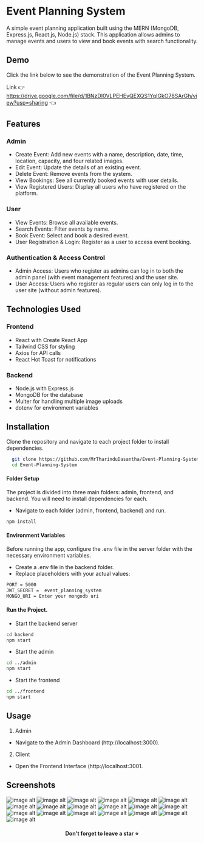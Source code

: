 # Event Planning System

A simple event planning application built using the MERN (MongoDB, Express.js, React.js, Node.js) stack. This application allows admins to manage events and users to view and book events with search functionality.


## Demo

Click the link below to see the demonstration of the Event Planning System.

Link 👉 https://drive.google.com/file/d/1BNzDI0VLPEHEvQEXQS1YqIGkO78SArGh/view?usp=sharing 👈


## Features

### Admin
- Create Event: Add new events with a name, description, date, time, location, capacity, and four related images.
- Edit Event: Update the details of an existing event.
- Delete Event: Remove events from the system.
- View Bookings: See all currently booked events with user details.
- View Registered Users: Display all users who have registered on the platform.

### User
- View Events: Browse all available events.
- Search Events: Filter events by name.
- Book Event: Select and book a desired event.
- User Registration & Login: Register as a user to access event booking.

### Authentication & Access Control
- Admin Access: Users who register as admins can log in to both the admin panel (with event management features) and the user site.
- User Access: Users who register as regular users can only log in to the user site (without admin features).


## Technologies Used

### Frontend
- React with Create React App
- Tailwind CSS for styling
- Axios for API calls
- React Hot Toast for notifications

### Backend
- Node.js with Express.js
- MongoDB for the database
- Multer for handling multiple image uploads
- dotenv for environment variables


## Installation

Clone the repository and navigate to each project folder to install dependencies.
```bash
  git clone https://github.com/MrTharinduDasantha/Event-Planning-System.git
  cd Event-Planning-System
```
#### Folder Setup
The project is divided into three main folders: admin, frontend, and backend. You will need to install dependencies for each.
- Navigate to each folder (admin, frontend, backend) and run.
```bash
npm install
```
#### Environment Variables
Before running the app, configure the .env file in the server folder with the necessary environment variables.
- Create a .env file in the backend folder.
- Replace placeholders with your actual values:
```bash
PORT = 5000
JWT_SECRET =  event_planning_system
MONGO_URI = Enter your mongodb uri
```
#### Run the Project.
- Start the backend server
```bash
cd backend
npm start
```
- Start the admin
```bash
cd ../admin
npm start
```
- Start the frontend
```bash
cd ../frontend
npm start
```


## Usage
1. Admin
- Navigate to the Admin Dashboard (http://localhost:3000).
2. Client
- Open the Frontend Interface (http://localhost:3001.


## Screenshots

![image alt](https://github.com/MrTharinduDasantha/Event-Planning-System/blob/26ee9504e3e2521872208203ea87d82ce3568e13/Img%20-%201.png)
![image alt](https://github.com/MrTharinduDasantha/Event-Planning-System/blob/26ee9504e3e2521872208203ea87d82ce3568e13/Img%20-%202.png)
![image alt](https://github.com/MrTharinduDasantha/Event-Planning-System/blob/26ee9504e3e2521872208203ea87d82ce3568e13/Img%20-%203.png)
![image alt](https://github.com/MrTharinduDasantha/Event-Planning-System/blob/26ee9504e3e2521872208203ea87d82ce3568e13/Img%20-%204.png)
![image alt](https://github.com/MrTharinduDasantha/Event-Planning-System/blob/26ee9504e3e2521872208203ea87d82ce3568e13/Img%20-%205.png)
![image alt](https://github.com/MrTharinduDasantha/Event-Planning-System/blob/26ee9504e3e2521872208203ea87d82ce3568e13/Img%20-%206.png)
![image alt](https://github.com/MrTharinduDasantha/Event-Planning-System/blob/26ee9504e3e2521872208203ea87d82ce3568e13/Img%20-%207.png)
![image alt](https://github.com/MrTharinduDasantha/Event-Planning-System/blob/26ee9504e3e2521872208203ea87d82ce3568e13/Img%20-%208.png)
![image alt](https://github.com/MrTharinduDasantha/Event-Planning-System/blob/26ee9504e3e2521872208203ea87d82ce3568e13/Img%20-%209.png)
![image alt](https://github.com/MrTharinduDasantha/Event-Planning-System/blob/26ee9504e3e2521872208203ea87d82ce3568e13/Img%20-%2010.png)
![image alt](https://github.com/MrTharinduDasantha/Event-Planning-System/blob/26ee9504e3e2521872208203ea87d82ce3568e13/Img%20-%2011.png)
![image alt](https://github.com/MrTharinduDasantha/Event-Planning-System/blob/26ee9504e3e2521872208203ea87d82ce3568e13/Img%20-%2012.png)
![image alt](https://github.com/MrTharinduDasantha/Event-Planning-System/blob/26ee9504e3e2521872208203ea87d82ce3568e13/Img%20-%2013.png)
![image alt](https://github.com/MrTharinduDasantha/Event-Planning-System/blob/26ee9504e3e2521872208203ea87d82ce3568e13/Img%20-%2014.png)
![image alt](https://github.com/MrTharinduDasantha/Event-Planning-System/blob/26ee9504e3e2521872208203ea87d82ce3568e13/Img%20-%2015.png)
![image alt](https://github.com/MrTharinduDasantha/Event-Planning-System/blob/26ee9504e3e2521872208203ea87d82ce3568e13/Img%20-%2016.png)
![image alt](https://github.com/MrTharinduDasantha/Event-Planning-System/blob/26ee9504e3e2521872208203ea87d82ce3568e13/Img%20-%2017.png)
![image alt](https://github.com/MrTharinduDasantha/Event-Planning-System/blob/26ee9504e3e2521872208203ea87d82ce3568e13/Img%20-%2018.png)
![image alt](https://github.com/MrTharinduDasantha/Event-Planning-System/blob/26ee9504e3e2521872208203ea87d82ce3568e13/Img%20-%2019.png)

<h4 align="center"> Don't forget to leave a star ⭐️ </h4>
